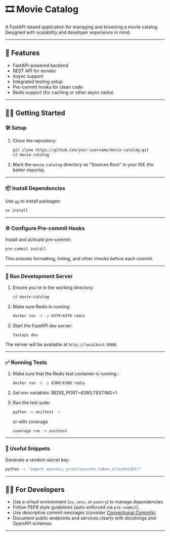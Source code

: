 # 🎞️ Movie Catalog

A FastAPI-based application for managing and browsing a movie catalog. Designed with scalability and developer experience in mind.

---

## 🚀 Features

- FastAPI-powered backend
- REST API for movies
- Async support
- Integrated testing setup
- Pre-commit hooks for clean code
- Redis support (for caching or other async tasks)

---

## 🧑‍💻 Getting Started

### 🛠️ Setup

1. Clone the repository:
   ```bash
   git clone https://github.com/your-username/movie-catalog.git
   cd movie-catalog


2. Mark the `movie-catalog` directory as "Sources Root" in your IDE (for better imports).

---

### 📦 Install Dependencies

Use [`uv`](https://github.com/astral-sh/uv) to install packages:

```bash
uv install
```
---

### ⚙️ Configure Pre-commit Hooks

Install and activate pre-commit:

```bash
pre-commit install
```

This ensures formatting, linting, and other checks before each commit.

---

### 🚀 Run Development Server

1. Ensure you're in the working directory:

   ```bash
   cd movie-catalog
   ```

2. Make sure Redis is running:

   ```bash
   docker run -d -p 6379:6379 redis
   ```

3. Start the FastAPI dev server:

   ```bash
   fastapi dev
   ```

The server will be available at `http://localhost:8000`.

---

### ✅ Running Tests

1. Make sure that the Redis test container is running.:

   ```bash
   docker run -d -p 6380:6380 redis
   ```
2. Set env variables: REDIS_PORT=6380;TESTING=1


3. Run the test suite:

   ```bash
   python -m unittest -v
   ```
   or with coverage
   ```bash
   coverage run -m unittest
   ```

---

### 🧪 Useful Snippets

Generate a random secret key:

```bash
python -c "import secrets; print(secrets.token_urlsafe(16))"
```

---

## 👨‍🔧 For Developers

* Use a virtual environment (`uv`, `venv`, or `poetry`) to manage dependencies.
* Follow PEP8 style guidelines (auto-enforced via `pre-commit`).
* Use descriptive commit messages (consider [Conventional Commits](https://www.conventionalcommits.org/)).
* Document public endpoints and services clearly with docstrings and OpenAPI schemas.

---
